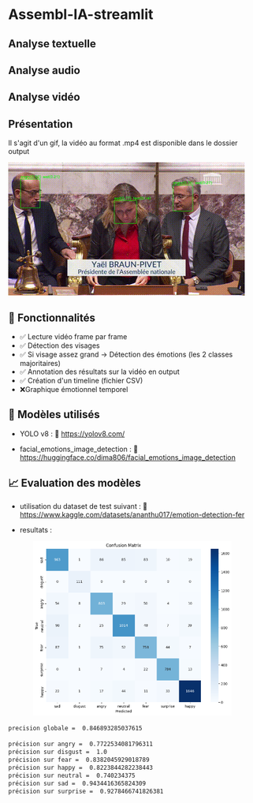 # Assembl-IA-streamlit

## Analyse textuelle

## Analyse audio

## Analyse vidéo

## Présentation

Il s'agit d'un gif, la vidéo au format .mp4 est disponible dans le dossier output

![Demo](./video/output/video_vitrine.gif)


## 🚀 Fonctionnalités

- ✅ Lecture vidéo frame par frame
- ✅ Détection des visages
- ✅ Si visage assez grand → Détection des émotions (les 2 classes majoritaires)
- ✅ Annotation des résultats sur la vidéo en output
- ✅ Création d'un timeline (fichier CSV)
- ❌Graphique émotionnel temporel

## 🤖 Modèles utilisés

- YOLO v8 : 
🔗 https://yolov8.com/

- facial_emotions_image_detection : 
🔗 https://huggingface.co/dima806/facial_emotions_image_detection

## 📈 Evaluation des modèles 

- utilisation du dataset de test suivant :
🔗 https://www.kaggle.com/datasets/ananthu017/emotion-detection-fer

- resultats : 
<p align="center">
  <img src="./video/models/5-HuggingFace/testdumodel.png" alt="Test du model de detection d'émotions" width="80%">
</p>

```text
precision globale =  0.846893285037615

précision sur angry =  0.7722534081796311
précision sur disgust =  1.0
précision sur fear =  0.8382045929018789
précision sur happy =  0.8223844282238443
précision sur neutral =  0.740234375
précision sur sad =  0.9434416365824309
précision sur surprise =  0.9278466741826381
```

